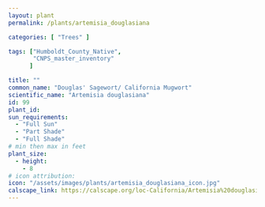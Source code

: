 ```yaml
---
layout: plant                                                              
permalink: /plants/artemisia_douglasiana

categories: [ "Trees" ]

tags: ["Humboldt_County_Native",
       "CNPS_master_inventory"
      ]

title: ""
common_name: "Douglas' Sagewort/ California Mugwort"
scientific_name: "Artemisia douglasiana"
id: 99
plant_id: 
sun_requirements:
  - "Full Sun"
  - "Part Shade"
  - "Full Shade"
# min then max in feet
plant_size:
  - height: 
    - 8
# icon attribution: 
icon: "/assets/images/plants/artemisia_douglasiana_icon.jpg" 
calscape_link: https://calscape.org/loc-California/Artemisia%20douglasiana(%20) 
---
```







